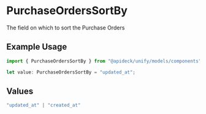 # PurchaseOrdersSortBy

The field on which to sort the Purchase Orders

## Example Usage

```typescript
import { PurchaseOrdersSortBy } from "@apideck/unify/models/components";

let value: PurchaseOrdersSortBy = "updated_at";
```

## Values

```typescript
"updated_at" | "created_at"
```